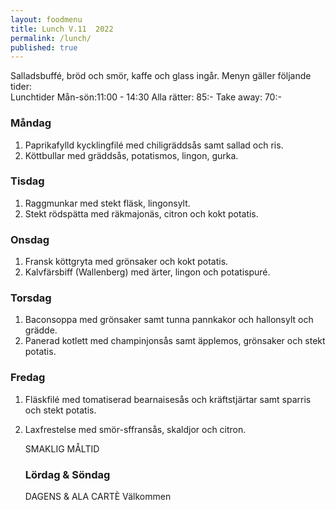 ```yaml
---
layout: foodmenu
title: Lunch V.11  2022
permalink: /lunch/
published: true
---
```

Salladsbuffé, bröd och smör, kaffe och glass ingår.
Menyn gäller följande tider:  
Lunchtider  Mån-sön:11:00 - 14:30
Alla rätter: 85:- Take away: 70:-
                                
### Måndag
1. Paprikafylld kycklingfilé med chiligräddsås samt sallad och ris.
2. Köttbullar med gräddsås, potatismos, lingon, gurka.

### Tisdag
1. Raggmunkar med stekt fläsk, lingonsylt.
2. Stekt rödspätta med räkmajonäs, citron och kokt potatis.

### Onsdag
1. Fransk köttgryta med grönsaker och kokt potatis.
2. Kalvfärsbiff (Wallenberg) med ärter, lingon och potatispuré.

### Torsdag
1. Baconsoppa med grönsaker samt tunna pannkakor och hallonsylt och grädde. 
2. Panerad kotlett med champinjonsås samt äpplemos, grönsaker och stekt potatis.

### Fredag  
1. Fläskfilé med tomatiserad bearnaisesås och kräftstjärtar samt sparris och stekt potatis.
2. Laxfrestelse med smör-sffransås, skaldjor och citron.

   SMAKLIG MÅLTID
   ### Lördag & Söndag 
    DAGENS & ALA CARTÈ
    Välkommen
    
       
    

   
    
   
     
